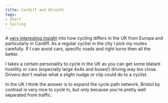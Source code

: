 ```yaml
---
title: Cardiff and Utrecht
tags:
- Short
- Cycling
---
```


A 
[very interesting insight](http://www.bbc.co.uk/news/uk-wales-33395130) into how cycling differs in the UK from Europa and particularly in Cardiff. As a regular cyclist in the city I pick my routes carefully. If I can avoid cars, specific roads and right turns then all the better.

I takes a certain personality to cycle in the UK as you can get some blatant hostility or cars (especially large 4x4s and buses!) driving way too close. Drivers don't realise what a slight nudge or clip could do to a cyclist.

In the UK I think the answer is to expand the cycle path network, Bristol by contrast is very nice to cycle in, but only because you're pretty well separated from traffic.
